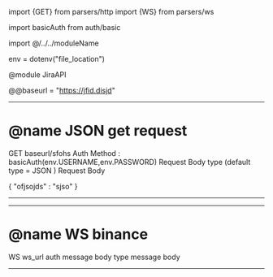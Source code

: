 
import {GET} from parsers/http
import {WS} from parsers/ws

import basicAuth from auth/basic

import @/../../moduleName

env = dotenv("file_location")

@module JiraAPI 

@@baseurl = "https://jfid.disjd"

---
# @name JSON get request

GET baseurl/sfohs 
Auth Method : basicAuth(env.USERNAME,env.PASSWORD)
Request Body type (default type = JSON )
Request Body 

{
    "ofjsojds" : "sjso"
}

---

---
# @name WS binance

WS ws_url
auth 
message body type
message body


---